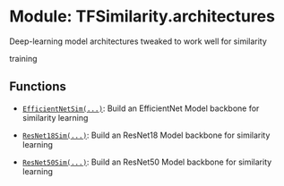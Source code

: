 # Module: TFSimilarity.architectures





Deep-learning model architectures tweaked to work well for similarity

training

## Functions

- [`EfficientNetSim(...)`](../TFSimilarity/architectures/EfficientNetSim.md): Build an EfficientNet Model backbone for similarity learning

- [`ResNet18Sim(...)`](../TFSimilarity/architectures/ResNet18Sim.md): Build an ResNet18 Model backbone for similarity learning

- [`ResNet50Sim(...)`](../TFSimilarity/architectures/ResNet50Sim.md): Build an ResNet50 Model backbone for similarity learning

